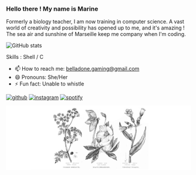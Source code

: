 ### Hello there ! My name is Marine

Formerly a biology teacher, I am now training in computer science. A vast world of creativity and possibility has opened up to me, and it's amazing ! The sea air and sunshine of Marseille keep me company when I'm coding. 

![GitHub stats](https://github-readme-stats.vercel.app/api?username=Belladone-Bzz&show_icons=true)  

Skills :    Shell  / C

- 📫 How to reach me: belladone.gaming@gmail.com 
- 😄 Pronouns: She/Her 
- ⚡ Fun fact: Unable to whistle 

[<img src='https://cdn.jsdelivr.net/npm/simple-icons@3.0.1/icons/github.svg' alt='github' height='40'>](https://github.com/Belladone-Bzz)  [<img src='https://cdn.jsdelivr.net/npm/simple-icons@3.0.1/icons/instagram.svg' alt='instagram' height='40'>](https://www.instagram.com/i.am.stramgram/)  [<img src='https://cdn.jsdelivr.net/npm/simple-icons@3.0.1/icons/spotify.svg' alt='spotify' height='40'>](https://open.spotify.com/user/31oi66suyo6t4yrmmpf5u4ryndiy?si=04b5f418ce4b40ff)  


![Cover](https://github.com/Belladone-Bzz/Belladone-Bzz/blob/main/Sans%20titre.png)

